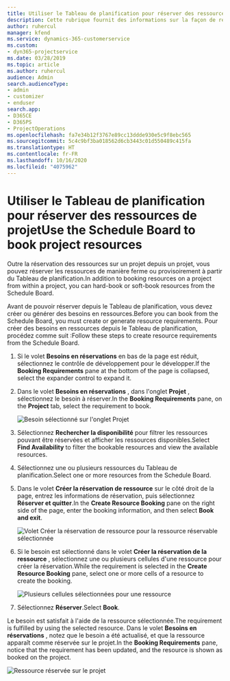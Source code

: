 ```yaml
---
title: Utiliser le Tableau de planification pour réserver des ressources de projet
description: Cette rubrique fournit des informations sur la façon de réserver les ressources.
author: ruhercul
manager: kfend
ms.service: dynamics-365-customerservice
ms.custom:
- dyn365-projectservice
ms.date: 03/28/2019
ms.topic: article
ms.author: ruhercul
audience: Admin
search.audienceType:
- admin
- customizer
- enduser
search.app:
- D365CE
- D365PS
- ProjectOperations
ms.openlocfilehash: fa7e34b12f3767e89cc13ddde930e5c9f8ebc565
ms.sourcegitcommit: 5c4c9bf3ba018562d6cb3443c01d550489c415fa
ms.translationtype: HT
ms.contentlocale: fr-FR
ms.lasthandoff: 10/16/2020
ms.locfileid: "4075962"
---
```

# <a name="use-the-schedule-board-to-book-project-resources"></a><span data-ttu-id="78645-103">Utiliser le Tableau de planification pour réserver des ressources de projet</span><span class="sxs-lookup"><span data-stu-id="78645-103">Use the Schedule Board to book project resources</span></span>

<span data-ttu-id="78645-104">Outre la réservation des ressources sur un projet depuis un projet, vous pouvez réserver les ressources de manière ferme ou provisoirement à partir du Tableau de planification.</span><span class="sxs-lookup"><span data-stu-id="78645-104">In addition to booking resources on a project from within a project, you can hard-book or soft-book resources from the Schedule Board.</span></span>

<span data-ttu-id="78645-105">Avant de pouvoir réserver depuis le Tableau de planification, vous devez créer ou générer des besoins en ressources.</span><span class="sxs-lookup"><span data-stu-id="78645-105">Before you can book from the Schedule Board, you must create or generate resource requirements.</span></span> <span data-ttu-id="78645-106">Pour créer des besoins en ressources depuis le Tableau de planification, procédez comme suit :</span><span class="sxs-lookup"><span data-stu-id="78645-106">Follow these steps to create resource requirements from the Schedule Board.</span></span>

1. <span data-ttu-id="78645-107">Si le volet **Besoins en réservations** en bas de la page est réduit, sélectionnez le contrôle de développement pour le développer.</span><span class="sxs-lookup"><span data-stu-id="78645-107">If the **Booking Requirements** pane at the bottom of the page is collapsed, select the expander control to expand it.</span></span>
2. <span data-ttu-id="78645-108">Dans le volet **Besoins en réservations** , dans l'onglet **Projet** , sélectionnez le besoin à réserver.</span><span class="sxs-lookup"><span data-stu-id="78645-108">In the **Booking Requirements** pane, on the **Project** tab, select the requirement to book.</span></span>

    ![Besoin sélectionné sur l'onglet Projet](media/Resource-Management-image73.png)

3. <span data-ttu-id="78645-110">Sélectionnez **Rechercher la disponibilité** pour filtrer les ressources pouvant être réservées et afficher les ressources disponibles.</span><span class="sxs-lookup"><span data-stu-id="78645-110">Select **Find Availability** to filter the bookable resources and view the available resources.</span></span> 
4. <span data-ttu-id="78645-111">Sélectionnez une ou plusieurs ressources du Tableau de planification.</span><span class="sxs-lookup"><span data-stu-id="78645-111">Select one or more resources from the Schedule Board.</span></span> 
5. <span data-ttu-id="78645-112">Dans le volet **Créer la réservation de ressource** sur le côté droit de la page, entrez les informations de réservation, puis sélectionnez **Réserver et quitter**.</span><span class="sxs-lookup"><span data-stu-id="78645-112">In the **Create Resource Booking** pane on the right side of the page, enter the booking information, and then select **Book and exit**.</span></span>

    ![Volet Créer la réservation de ressource pour la ressource réservable sélectionnée](media/Resource-Management-image74.png)

6. <span data-ttu-id="78645-114">Si le besoin est sélectionné dans le volet **Créer la réservation de la ressource** , sélectionnez une ou plusieurs cellules d'une ressource pour créer la réservation.</span><span class="sxs-lookup"><span data-stu-id="78645-114">While the requirement is selected in the **Create Resource Booking** pane, select one or more cells of a resource to create the booking.</span></span>

    ![Plusieurs cellules sélectionnées pour une ressource](media/Resource-Management-image75.png)

7. <span data-ttu-id="78645-116">Sélectionnez **Réserver**.</span><span class="sxs-lookup"><span data-stu-id="78645-116">Select **Book**.</span></span>

<span data-ttu-id="78645-117">Le besoin est satisfait à l'aide de la ressource sélectionnée.</span><span class="sxs-lookup"><span data-stu-id="78645-117">The requirement is fulfilled by using the selected resource.</span></span> <span data-ttu-id="78645-118">Dans le volet **Besoins en réservations** , notez que le besoin a été actualisé, et que la ressource apparaît comme réservée sur le projet.</span><span class="sxs-lookup"><span data-stu-id="78645-118">In the **Booking Requirements** pane, notice that the requirement has been updated, and the resource is shown as booked on the project.</span></span>

![Ressource réservée sur le projet](media/Resource-Management-image76.png)
